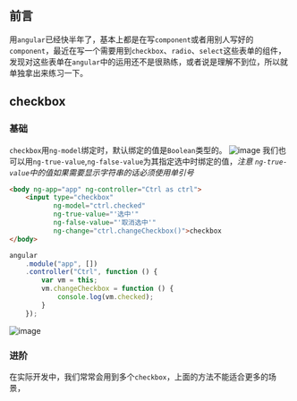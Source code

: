 ## 前言
用`angular`已经快半年了，基本上都是在写`component`或者用别人写好的`component`，最近在写一个需要用到`checkbox`、`radio`、`select`这些表单的组件，发现对这些表单在`angular`中的运用还不是很熟练，或者说是理解不到位，所以就单独拿出来练习一下。
## checkbox
### 基础
`checkbox`用`ng-model`绑定时，默认绑定的值是`Boolean`类型的。
![image](http://i4.buimg.com/1949/a9431167786724e2.png)
我们也可以用`ng-true-value`,`ng-false-value`为其指定选中时绑定的值，*注意 `ng-true-value`中的值如果需要显示字符串的话必须使用单引号*
```html
<body ng-app="app" ng-controller="Ctrl as ctrl">
    <input type="checkbox" 
           ng-model="ctrl.checked" 
           ng-true-value="'选中'"
           ng-false-value="'取消选中'"       
           ng-change="ctrl.changeCheckbox()">checkbox
</body>
```
```javascript
angular
    .module("app", [])
    .controller("Ctrl", function () {
        var vm = this;
        vm.changeCheckbox = function () {
            console.log(vm.checked);
        }
    });
```
![image](http://i4.buimg.com/1949/a4f4aa5b4b011b3b.png)
### 进阶
在实际开发中，我们常常会用到多个`checkbox`，上面的方法不能适合更多的场景，
```html
```
```javascript
```
